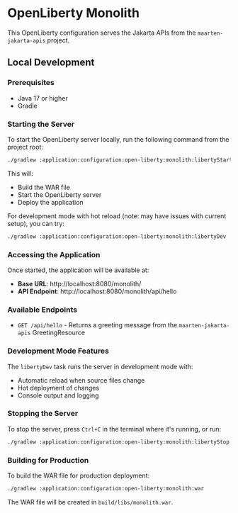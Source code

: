 # OpenLiberty Monolith

This OpenLiberty configuration serves the Jakarta APIs from the `maarten-jakarta-apis` project.

## Local Development

### Prerequisites
- Java 17 or higher
- Gradle

### Starting the Server

To start the OpenLiberty server locally, run the following command from the project root:

```bash
./gradlew :application:configuration:open-liberty:monolith:libertyStart
```

This will:
- Build the WAR file
- Start the OpenLiberty server
- Deploy the application

For development mode with hot reload (note: may have issues with current setup), you can try:
```bash
./gradlew :application:configuration:open-liberty:monolith:libertyDev
```

### Accessing the Application

Once started, the application will be available at:
- **Base URL**: http://localhost:8080/monolith/
- **API Endpoint**: http://localhost:8080/monolith/api/hello

### Available Endpoints

- `GET /api/hello` - Returns a greeting message from the `maarten-jakarta-apis` GreetingResource

### Development Mode Features

The `libertyDev` task runs the server in development mode with:
- Automatic reload when source files change
- Hot deployment of changes
- Console output and logging

### Stopping the Server

To stop the server, press `Ctrl+C` in the terminal where it's running, or run:

```bash
./gradlew :application:configuration:open-liberty:monolith:libertyStop
```

### Building for Production

To build the WAR file for production deployment:

```bash
./gradlew :application:configuration:open-liberty:monolith:war
```

The WAR file will be created in `build/libs/monolith.war`.